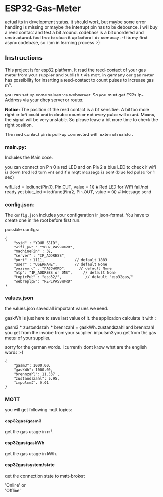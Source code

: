 # ESP32-Gas-Meter

actual its in development status. it should work, but maybe some error handling is missing or maybe the interrupt pin
has to be debounce. i will buy a reed contact and test a bit around.
codebase is a bit unordered and unstructured. feel free to clean it up before i do someday :-)
its my first async codebase, so i am in learning process :-)

## Instructions

This project is for esp32 platform. It read the reed-contact of your gas meter from your supplier and publish it via mqtt.
in germany our gas meter has possibility for inserting a reed-contact to count pulses to increase gas m³.

you can set up some values via webserver. So you must get ESPs Ip-Address via your dhcp server or router.

**Notice:** The position of the reed contact is a bit sensitive. A bit too more right or left could end in double count or
 not every pulse will count. Means, the signal will be very unstable. So please leave a bit more time to check the right position.

 The reed contact pin is pull-up connected with external resistor.

### main.py:

Includes the Main code.

you can connect on Pin 0 a red LED and on Pin 2 a blue LED to check if wifi is down (red led turn on) and if a
mqtt message is sent (blue led pulse for 1 sec)

wifi_led = ledfunc(Pin(0, Pin.OUT, value = 1))  # Red LED for WiFi fail/not ready yet
blue_led = ledfunc(Pin(2, Pin.OUT, value = 0))  # Message send

### config.json:

The `config.json` includes your configuration in json-format.
You have to create one in the root before first run.

possible configs:

```
{
    "ssid" : "YOUR_SSID",
    "wifi_pw" : "YOUR_PASSWORD",
    "machinePin" : 32,
    "server" : "IP_ADDRESS",
    "port" : 1111,              // default 1883
    "user" : "USERNAME",        // default None
    "password" : "PASSWORD",      // default None
    "ntp": "IP_ADDRESS or DNS",     // default None
    "topicPub" : "esp32/",           // default "esp32gas/"
    "webreplpw": "REPLPASSWORD"
}
```

### values.json

the values.json saved all important values we need.

gaskWh is just here to save last value of it. the application calculate it with :

gasm3 * zustandszahl * brennzahl = gaskWh.
zustandszahl and brennzahl you get from the invoice from your supplier.
impulsm3 you get from the gas meter of your supplier.

sorry for the german words. i currently dont know what are the english words :-)

```
{
    "gasm3": 1000.00,
    "gaskWh": 1000.00,
    "brennzahl": 11.537 ,
    "zustandszahl": 0.95,
    "impulsm3": 0.01
}
```

### MQTT

you will get following mqtt topics:

#### esp32gas/gasm3

get the gas usage in m³.

#### esp32gas/gaskWh

get the gas usage in kWh.

#### esp32gas/system/state
get the connection state to mqtt-broker:</br>

'Online' or </br>
'Offline'